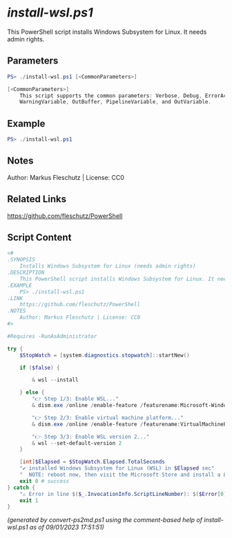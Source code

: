 *install-wsl.ps1*
================

This PowerShell script installs Windows Subsystem for Linux. It needs admin rights.

Parameters
----------
```powershell
PS> ./install-wsl.ps1 [<CommonParameters>]

[<CommonParameters>]
    This script supports the common parameters: Verbose, Debug, ErrorAction, ErrorVariable, WarningAction, 
    WarningVariable, OutBuffer, PipelineVariable, and OutVariable.
```

Example
-------
```powershell
PS> ./install-wsl.ps1

```

Notes
-----
Author: Markus Fleschutz | License: CC0

Related Links
-------------
https://github.com/fleschutz/PowerShell

Script Content
--------------
```powershell
<#
.SYNOPSIS
	Installs Windows Subsystem for Linux (needs admin rights)
.DESCRIPTION
	This PowerShell script installs Windows Subsystem for Linux. It needs admin rights.
.EXAMPLE
	PS> ./install-wsl.ps1
.LINK
	https://github.com/fleschutz/PowerShell
.NOTES
	Author: Markus Fleschutz | License: CC0
#>

#Requires -RunAsAdministrator

try {
	$StopWatch = [system.diagnostics.stopwatch]::startNew()

	if ($false) {

		& wsl --install

	} else {
		"👉 Step 1/3: Enable WSL..."
		& dism.exe /online /enable-feature /featurename:Microsoft-Windows-Subsystem-Linux /all /norestart

		"👉 Step 2/3: Enable virtual machine platform..."
		& dism.exe /online /enable-feature /featurename:VirtualMachinePlatform /all /norestart

		"👉 Step 3/3: Enable WSL version 2..."
		& wsl --set-default-version 2
	}

	[int]$Elapsed = $StopWatch.Elapsed.TotalSeconds
	"✔️ installed Windows Subsystem for Linux (WSL) in $Elapsed sec"
	"  NOTE: reboot now, then visit the Microsoft Store and install a Linux distribution (e.g. Ubuntu, openSUSE, SUSE Linux, Kali Linux, Debian, Fedora, Pengwin, or Alpine)"
	exit 0 # success
} catch {
	"⚠️ Error in line $($_.InvocationInfo.ScriptLineNumber): $($Error[0])"
	exit 1
}
```

*(generated by convert-ps2md.ps1 using the comment-based help of install-wsl.ps1 as of 09/01/2023 17:51:51)*
